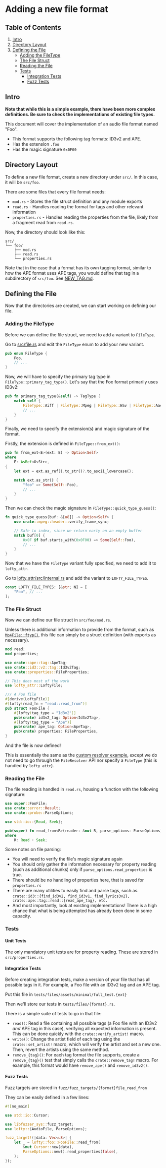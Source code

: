# Adding a new file format

## Table of Contents

1. [Intro](#intro)
2. [Directory Layout](#directory-layout)
3. [Defining the File](#defining-the-file)
	* [Adding the FileType](#adding-the-filetype)
	* [The File Struct](#the-file-struct)
	* [Reading the File](#reading-the-file)
    * [Tests](#tests)
      * [Integration Tests](#integration-tests)
      * [Fuzz Tests](#fuzz-tests)

## Intro

**Note that while this is a simple example, there have been more complex definitions. Be sure to check the implementations
of existing file types.**

This document will cover the implementation of an audio file format named "Foo".

* This format supports the following tag formats: ID3v2 and APE.
* Has the extension `.foo`
* Has the magic signature `0x0F00`

## Directory Layout

To define a new file format, create a new directory under `src/`. In this case, it will be
`src/foo`.

There are some files that every file format needs:

* `mod.rs` - Stores the file struct definition and any module exports
* `read.rs` - Handles reading the format for tags and other relevant information
* `properties.rs` - Handles reading the properties from the file, likely from a fragment read
                    from `read.rs`.

Now, the directory should look like this:

```
src/
└── foo/
    ├── mod.rs
    ├── read.rs
    └── properties.rs
```

Note that in the case that a format has its own tagging format, similar to how the APE format uses APE tags,
you would define that tag in a subdirectory of `src/foo`. See [NEW_TAG.md](NEW_TAG.md).

## Defining the File

Now that the directories are created, we can start working on defining our file.

### Adding the FileType

Before we can define the file struct, we need to add a variant to `FileType`.

Go to [src/file.rs](../src/file.rs) and edit the `FileType` enum to add your new variant.

```rust
pub enum FileType {
    Foo,
    // ...
}
```

Now, we will have to specify the primary tag type in `FileType::primary_tag_type()`.
Let's say that the Foo format primarily uses ID3v2:

```rust
pub fn primary_tag_type(&self) -> TagType {
    match self {
        FileType::Aiff | FileType::Mpeg | FileType::Wav | FileType::Aac | FileType::Foo => TagType::Id3v2,
        // ...
    }
}
```

Finally, we need to specify the extension(s) and magic signature of the format.

Firstly, the extension is defined in `FileType::from_ext()`:

```rust
pub fn from_ext<E>(ext: E) -> Option<Self>
where
	E: AsRef<OsStr>,
{
	let ext = ext.as_ref().to_str()?.to_ascii_lowercase();

	match ext.as_str() {
		"foo" => Some(Self::Foo),
		// ...
	}
}
```

Then we can check the magic signature in `FileType::quick_type_guess()`:

```rust
fn quick_type_guess(buf: &[u8]) -> Option<Self> {
    use crate::mpeg::header::verify_frame_sync;

    // Safe to index, since we return early on an empty buffer
    match buf[0] {
        0x0F if buf.starts_with(0x0F00) => Some(Self::Foo),
        // ...
    }
}
```

Now that we have the `FileType` variant fully specified, we need to add it to `lofty_attr`.

Go to [lofty_attr/src/internal.rs](../lofty_attr/src/internal.rs) and add the variant to `LOFTY_FILE_TYPES`.

```rust
const LOFTY_FILE_TYPES: [&str; N] = [
	"Foo", // ...
];
```

### The File Struct

Now we can define our file struct in `src/foo/mod.rs`.

Unless there is additional information to provide from the format, such as [`Mp4File::ftyp()`](https://docs.rs/lofty/latest/lofty/mp4/struct.Mp4File.html#method.ftyp),
this file can simply be a struct definition (with exports as necessary).

```rust
mod read;
mod properties;

use crate::ape::tag::ApeTag;
use crate::id3::v2::tag::Id3v2Tag;
use crate::properties::FileProperties;

// This does most of the work
use lofty_attr::LoftyFile;

/// A Foo file
#[derive(LoftyFile)]
#[lofty(read_fn = "read::read_from")]
pub struct FooFile {
    #[lofty(tag_type = "Id3v2")]
    pub(crate) id3v2_tag: Option<Id3v2Tag>,
    #[lofty(tag_type = "Ape")]
    pub(crate) ape_tag: Option<ApeTag>,
    pub(crate) properties: FileProperties,
}
```

And the file is now defined!

This is essentially the same as the [custom resolver example](https://github.com/Serial-ATA/lofty-rs/blob/main/examples/custom_resolver/src/main.rs),
except we do not need to go through the `FileResolver` API nor specify a `FileType` (this is handled by `lofty_attr`).

### Reading the File

The file reading is handled in `read.rs`, housing a function with the following signature:

```rust
use super::FooFile;
use crate::error::Result;
use crate::probe::ParseOptions;

use std::io::{Read, Seek};

pub(super) fn read_from<R>(reader: &mut R, parse_options: ParseOptions) -> Result<FooFile>
where
    R: Read + Seek;
```

Some notes on file parsing:

* You will need to verify the file's magic signature again
* You should only gather the information necessary for property reading (such as additional chunks) only if 
  `parse_options.read_properties` is true.
* There should be no handling of properties here, that is saved for `properties.rs`
* There are many utilities to easily find and parse tags, such as `crate::id3::{find_id3v2, find_id3v1, find_lyrics3v2}, crate::ape::tag::read::{read_ape_tag}, etc.`
* And most importantly, look at existing implementations! There is a high chance that what is being attempted has already been done
  in some capacity.

### Tests

#### Unit Tests

The only mandatory unit tests are for property reading. These are stored in `src/properties.rs`.

#### Integration Tests

Before creating integration tests, make a version of your file that has all possible tags in it. For example, a Foo file with an ID3v2 tag and an APE tag.

Put this file in `tests/files/assets/minimal/full_test.{ext}`

Then we'll store our tests in `tests/files/{format}.rs`.

There is a simple suite of tests to go in that file:

* `read()`: Read a file containing all possible tags (a Foo file with an ID3v2 *and* APE tag in this case), verifying
  all expected information is present. This can be done quickly with the `crate::verify_artist!` macro.
* `write()`: Change the artist field of each tag using the `crate::set_artist!` macro, which will verify the artist
  and set a new one. Then, revert the artists using the same method.
* `remove_{tag}()`: For each tag format the file supports, create a `remove_{tag}()` test that simply calls the
  `crate::remove_tag!` macro. For example, this format would have `remove_ape()` and `remove_id3v2()`.

#### Fuzz Tests

Fuzz targets are stored in `fuzz/fuzz_targets/{format}file_read_from`

They can be easily defined in a few lines:

```rust
#![no_main]

use std::io::Cursor;

use libfuzzer_sys::fuzz_target;
use lofty::{AudioFile, ParseOptions};

fuzz_target!(|data: Vec<u8>| {
    let _ = lofty::foo::FooFile::read_from(
	    &mut Cursor::new(data),
	    ParseOptions::new().read_properties(false),
    );
});
```


